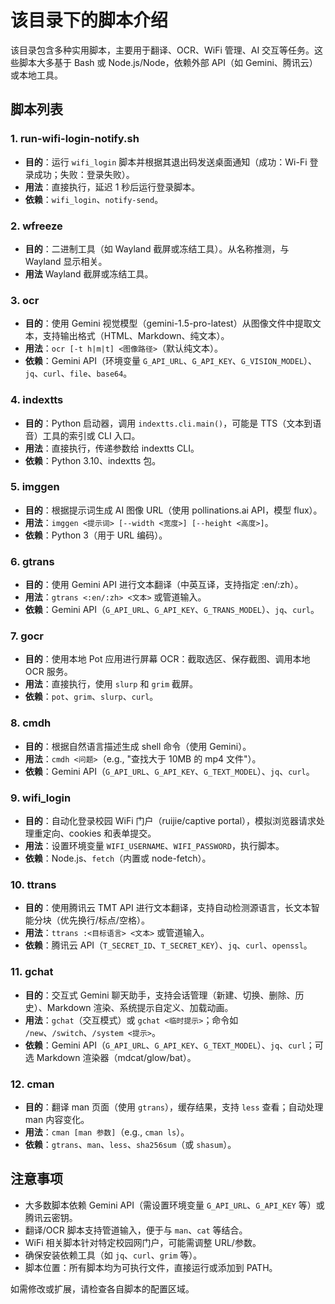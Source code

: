 # 该目录下的脚本介绍

该目录包含多种实用脚本，主要用于翻译、OCR、WiFi 管理、AI 交互等任务。这些脚本大多基于 Bash 或 Node.js/Node，依赖外部 API（如 Gemini、腾讯云）或本地工具。

## 脚本列表

### 1. run-wifi-login-notify.sh
- **目的**：运行 `wifi_login` 脚本并根据其退出码发送桌面通知（成功：Wi-Fi 登录成功；失败：登录失败）。
- **用法**：直接执行，延迟 1 秒后运行登录脚本。
- **依赖**：`wifi_login`、`notify-send`。

### 2. wfreeze
- **目的**：二进制工具（如 Wayland 截屏或冻结工具）。从名称推测，与 Wayland 显示相关。
- **用法** Wayland 截屏或冻结工具。

### 3. ocr
- **目的**：使用 Gemini 视觉模型（gemini-1.5-pro-latest）从图像文件中提取文本，支持输出格式（HTML、Markdown、纯文本）。
- **用法**：`ocr [-t h|m|t] <图像路径>`（默认纯文本）。
- **依赖**：Gemini API（环境变量 `G_API_URL`、`G_API_KEY`、`G_VISION_MODEL`）、`jq`、`curl`、`file`、`base64`。

### 4. indextts
- **目的**：Python 启动器，调用 `indextts.cli.main()`，可能是 TTS（文本到语音）工具的索引或 CLI 入口。
- **用法**：直接执行，传递参数给 indextts CLI。
- **依赖**：Python 3.10、indextts 包。

### 5. imggen
- **目的**：根据提示词生成 AI 图像 URL（使用 pollinations.ai API，模型 flux）。
- **用法**：`imggen <提示词> [--width <宽度>] [--height <高度>]`。
- **依赖**：Python 3（用于 URL 编码）。

### 6. gtrans
- **目的**：使用 Gemini API 进行文本翻译（中英互译，支持指定 :en/:zh）。
- **用法**：`gtrans <:en/:zh> <文本>` 或管道输入。
- **依赖**：Gemini API（`G_API_URL`、`G_API_KEY`、`G_TRANS_MODEL`）、`jq`、`curl`。

### 7. gocr
- **目的**：使用本地 Pot 应用进行屏幕 OCR：截取选区、保存截图、调用本地 OCR 服务。
- **用法**：直接执行，使用 `slurp` 和 `grim` 截屏。
- **依赖**：`pot`、`grim`、`slurp`、`curl`。

### 8. cmdh
- **目的**：根据自然语言描述生成 shell 命令（使用 Gemini）。
- **用法**：`cmdh <问题>`（e.g., "查找大于 10MB 的 mp4 文件"）。
- **依赖**：Gemini API（`G_API_URL`、`G_API_KEY`、`G_TEXT_MODEL`）、`jq`、`curl`。

### 9. wifi_login
- **目的**：自动化登录校园 WiFi 门户（ruijie/captive portal），模拟浏览器请求处理重定向、cookies 和表单提交。
- **用法**：设置环境变量 `WIFI_USERNAME`、`WIFI_PASSWORD`，执行脚本。
- **依赖**：Node.js、`fetch`（内置或 node-fetch）。

### 10. ttrans
- **目的**：使用腾讯云 TMT API 进行文本翻译，支持自动检测源语言，长文本智能分块（优先换行/标点/空格）。
- **用法**：`ttrans :<目标语言> <文本>` 或管道输入。
- **依赖**：腾讯云 API（`T_SECRET_ID`、`T_SECRET_KEY`）、`jq`、`curl`、`openssl`。

### 11. gchat
- **目的**：交互式 Gemini 聊天助手，支持会话管理（新建、切换、删除、历史）、Markdown 渲染、系统提示自定义、加载动画。
- **用法**：`gchat`（交互模式）或 `gchat <临时提示>`；命令如 `/new`、`/switch`、`/system <提示>`。
- **依赖**：Gemini API（`G_API_URL`、`G_API_KEY`、`G_TEXT_MODEL`）、`jq`、`curl`；可选 Markdown 渲染器（mdcat/glow/bat）。

### 12. cman
- **目的**：翻译 man 页面（使用 `gtrans`），缓存结果，支持 `less` 查看；自动处理 man 内容变化。
- **用法**：`cman [man 参数]`（e.g., `cman ls`）。
- **依赖**：`gtrans`、`man`、`less`、`sha256sum`（或 `shasum`）。

## 注意事项
- 大多数脚本依赖 Gemini API（需设置环境变量 `G_API_URL`、`G_API_KEY` 等）或腾讯云密钥。
- 翻译/OCR 脚本支持管道输入，便于与 `man`、`cat` 等结合。
- WiFi 相关脚本针对特定校园网门户，可能需调整 URL/参数。
- 确保安装依赖工具（如 `jq`、`curl`、`grim` 等）。
- 脚本位置：所有脚本均为可执行文件，直接运行或添加到 PATH。

如需修改或扩展，请检查各自脚本的配置区域。
